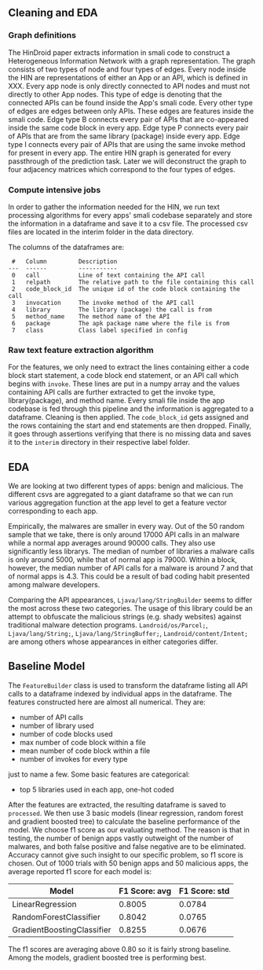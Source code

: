 ## Cleaning and EDA

### Graph definitions

The HinDroid paper extracts information in smali code to construct a Heterogeneous Information Network with a graph representation. The graph consists of two types of node and four types of edges. Every node inside the HIN are representations of either an App or an API, which is defined in XXX. Every app node is only directly connected to API nodes and must not directly to other App nodes. This type of edge is denoting that the connected APIs can be found inside the App's smali code. Every other type of edges are edges between only APIs. These edges are features inside the smali code. Edge type B connects every pair of APIs that are co-appeared inside the same code block in every app. Edge type P connects every pair of APIs that are from the same library (package) inside every app. Edge type I connects every pair of APIs that are using the same invoke method for present in every app. The entire HIN graph is generated for every passthrough of the prediction task. Later we will deconstruct the graph to four adjacency matrices which correspond to the four types of edges.

### Compute intensive jobs

In order to gather the information needed for the HIN, we run text processing algorithms for every apps' smali codebase separately and store the information in a dataframe and save it to a csv file. The processed csv files are located in the interim folder in the data directory.

The columns of the dataframes are:

```pre
 #   Column         Description
---  ------         -----------
 0   call           Line of text containing the API call
 1   relpath        The relative path to the file containing this call
 2   code_block_id  The unique id of the code block containing the call
 3   invocation     The invoke method of the API call
 4   library        The library (package) the call is from
 5   method_name    The method name of the API
 6   package        The apk package name where the file is from
 7   class          Class label specified in config
 ```

### Raw text feature extraction algorithm

For the features, we only need to extract the lines containing either a code block start statement, a code block end statement, or an API call which begins with `invoke`. These lines are put in a numpy array and the values containing API calls are further extracted to get the invoke type, library(package), and method name. Every smali file inside the app codebase is fed through this pipeline and the information is aggregated to a dataframe. Cleaning is then applied. The `code_block_id` gets assigned and the rows containing the start and end statements are then dropped. Finally, it goes through assertions verifying that there is no missing data and saves it to the `interim` directory in their respective label folder.

## EDA

We are looking at two different types of apps: benign and malicious. The different csvs are aggregated to a giant dataframe so that we can run various aggregation function at the app level to get a feature vector corresponding to each app.

Empirically, the malwares are smaller in every way. Out of the 50 random sample that we take, there is only around 17000 API calls in an malware while a normal app averages around 90000 calls. They also use significantly less librarys. The median of number of libraries a malware calls is only around 5000, while that of normal app is 79000. Within a block, however, the median number of API calls for a malware is around 7 and that of normal apps is 4.3. This could be a result of bad coding habit presented among malware developers.

Comparing the API appearances, `Ljava/lang/StringBuilder` seems to differ the most across these two categories. The usage of this library could be an attempt to obfuscate the malicious strings (e.g. shady websites) against traditional malware detection programs. `Landroid/os/Parcel;`, `Ljava/lang/String;`, `Ljava/lang/StringBuffer;`, `Landroid/content/Intent;` are among others whose appearances in either categories differ.

## Baseline Model

The `FeatureBuilder` class is used to transform the dataframe listing all API calls to a dataframe indexed by individual apps in the dataframe. The features constructed here are almost all numerical. They are:

- number of API calls
- number of library used
- number of code blocks used
- max number of code block within a file
- mean number of code block within a file
- number of invokes for every type

just to name a few. Some basic features are categorical:

- top 5 libraries used in each app, one-hot coded

After the features are extracted, the resulting dataframe is saved to `processed`. We then use 3 basic models (linear regression, random forest and gradient boosted tree) to calculate the baseline performance of the model. We choose f1 score as our evaluating method. The reason is that in testing, the number of benign apps vastly outweight of the number of malwares, and both false positive and false negative are to be eliminated. Accuracy cannot give such insight to our specific problem, so f1 score is chosen. Out of 1000 trials with 50 benign apps and 50 malicious apps, the average reported f1 score for each model is:

| Model                      | F1 Score: avg | F1 Score: std |
|----------------------------|---------------|---------------|
| LinearRegression           | 0.8005        | 0.0784        |
| RandomForestClassifier     | 0.8042        | 0.0765        |
| GradientBoostingClassifier | 0.8255        | 0.0676        |

The f1 scores are averaging above 0.80 so it is fairly strong baseline. Among the models, gradient boosted tree is performing best.
